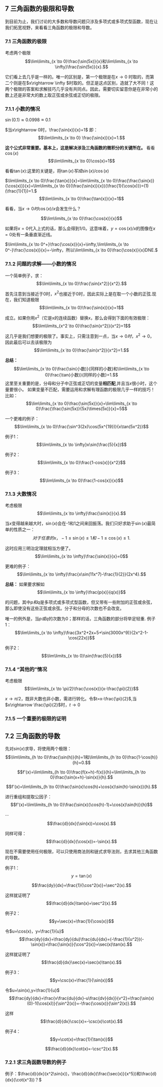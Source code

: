 ## 7 三角函数的极限和导数
到目前为止，我们讨论的大多数和导数问题只涉及多项式或多项式型函数，现在让我们拓宽视野，来看看三角函数的极限和导数。

### 7.1 三角函数的极限
考虑两个极限
$$\lim\limits_{x \to 0}\frac{\sin(5x)}{x}和\lim\limits_{x \to \infty}\frac{\sin(5x)}{x}.$$

它们看上去几乎是一样的。唯一的区别是，第一个极限是在$x\rightarrow 0$ 时取的，而第二个则是在$x\rightarrow \infty $时取的。但正是这点区别，造就了大不同！这两个极限的答案和求解技巧几乎没有共同点。因此，需要切实留意你是在非常小的数上还是非常大的数上取正弦或余弦或正切的极限。
### 7.1.1 小数的情况
$\sin(0.1)\approx 0.0998 \approx 0.1$

$当x\rightarrow 0时，\frac{\sin(x)}{x}=1$
即：
$$\lim\limits_{x \to 0} \frac{\sin(x)}{x}=1.$$

**这个公式非常重要。基本上，这是解决涉及三角函数的微积分的关键所在。**
看看$\cos(x)$
$$\lim\limits_{x \to 0}\cos(x)=1$$

看看$\tan(x)$:这里的关键是，将$\tan(x)写成\sin(x)/\cos(x)$

$\lim\limits_{x \to 0}\frac{\tan(x)}{x}=\lim\limits_{x \to 0}\frac{\frac{\sin(x)}{\cos(x)}}{x}=\lim\limits_{x \to 0}(\frac{\sin(x)}{x})(\frac{1}{\cos(x)})=(1)(\frac{1}{1})=1.$
$$\lim\limits_{x \to 0}\frac{\tan(x)}{x}=1$$

看看，当$x\rightarrow 0时 \cos(x)/x$会发生什么？

$$\lim\limits_{x \to 0}\frac{\cos(x)}{x}$$

如果将$x=0$代入上式的话，那么会得到1/0。这意味着，$y=\cos(x)/x$的图像在$x=0$处有一条垂直渐近线。

$\lim\limits_{x \to 0^+}\frac{\cos(x)}{x}=\infty,\lim\limits_{x \to 0^-}\frac{\cos(x)}{x}=-\infty，所以\lim\limits_{x \to 0}\frac{\cos(x)}{x}DNE.$
### 7.1.2 问题的求解——小数的情况
一个简单例子，求：
$$\lim\limits_{x \to 0}\frac{\sin(x^2)}{x^2}.$$

首先注意到当接近于0时，$x^2$也接近于0时，因此实际上是在取一个小数的正弦.现在，我们知道极限
$$\lim\limits_{x \to 0}\frac{\sin(x)}{x}=1$$

成立。如果你用$x^2$（它是x的连续函数）替换x，那么会得到下面的有效极限：
$$\lim\limits_{x^2 \to 0}\frac{\sin(x^2)}{x^2}=1$$

这几乎是我们想要的极限了。事实上，只需注意到一点，当$x\rightarrow 0时，x^2\rightarrow 0$，因此最后可以去该极限为
$$\lim\limits_{x \to 0}\frac{\sin(x^2)}{x^2}=1.$$

**总结：**
$$\lim\limits_{x \to 0}\frac{\sin(小数)}{同样的小数}和\lim\limits_{x \to 0}\frac{\tan(小数)}{同样的小数}=1.$$
这里至关重要的是，分母和分子中正弦或正切的变量**相匹配**,并且当$x$很小时，这个量要很小。
如果变量不匹配，需要运用和求解有理函数的极限几乎一样的技巧！比如：
$$\lim\limits_{x \to 0}\frac{\sin(5x)}{x}=\lim\limits_{x \to 0}\frac{\frac{\sin(5x)}{5x}\times(5x)}{x}=5$$

一个更难的例子：
$$\lim\limits_{x \to 0}\frac{\sin^3(2x)\cos(5x^{19})}{x\tan(5x^2)}$$

例子1：
$$\lim\limits_{x \to \infty}x\sin(\frac{5}{x})$$

例子2：
$$\lim\limits_{x \to 0}\frac{1-cos(x)}{x^2}$$

例子3：
$$\lim\limits_{x \to 0}\frac{1-cos(x)}{x}$$

### 7.1.3 大数情况
考虑极限
$$\lim\limits_{x \to \infty}\frac{\sin(x)}{x}.$$

当$x$变得越来越大时，$\sin(x)$会在-1和1之间来回振荡。我们只好求助于$\sin(x)$最简单的性质之一：
$$对于任意的x，-1 \leq \sin(x) \leq 1 和 -1 \leq\cos(x)\leq1.$$

这时应用三明治定理就相当方便了。
$$\lim\limits_{x \to \infty}\frac{\sin(x)}{x}=0$$

更难的例子：
$$\lim\limits_{x \to \infty}\frac{x\sin(11x^7)-\frac{1}{2}}{2x^4}.$$

**总结：**
如果要求解如
$$\lim\limits_{x \to \infty}\frac{p(x)}{q(x)}$$

的问题，其中$p和q$是多项式或多项式型函数，但又带有一些附加的正弦或余弦，那么即使没有这些正弦或余弦。分子和分母的次数也不会改变。

唯一的例外是，当$p或q$的次数为0；那样的话，三角函数的部分将举足轻重.
例子1：
$$\lim\limits_{x \to \infty}\frac{3x^2+2x+5+\sin(3000x^9)}{2x^2-1-\cos(22x)}$$

例子2：
$$\lim\limits_{x \to 0}\sin(\frac{5}{x})$$

### 7.1.4 “其他的”情况
考虑极限
$$\lim\limits_{x \to \pi/2}\frac{\cos(x)}{x-\frac{\pi}{2}}$$

$x \rightarrow \pi/2$，既非大数也非小数，需进行转化。令$t=x-\frac{\pi}{2}$,当$x\rightarrow \frac{\pi}{2}$时，$t \rightarrow 0$
### 7.1.5 一个重要的极限的证明
## 7.2 三角函数的导数
先对$sin(x)$求导，将使用两个极限：
$$\lim\limits_{h \to 0}\frac{\sin(h)}{h}=1和\lim\limits_{h \to 0}\frac{1-\cos(h)}{h}=0.$$

$$f'(x)=\lim\limits_{h \to 0}\frac{f(x+h)-f(x)}{h}=\lim\limits_{h \to 0}\frac{\sin(x+h)-\sin(x)}{h}.$$

$$f'(x)=\lim\limits_{h \to 0}\frac{\sin(x)\cos(h)+\cos(x)\sin(h)-\sin(x)}{h}.$$

进行重组和提取公因子：
$$f'(x)=\lim\limits_{h \to 0}\frac{\sin(x)(\cos(h)-1)+\cos(x)\sin(h)}{h}$$

$...$

$$\frac{d}{dx}(\sin(x))=\cos(x).$$

同样可得：
$$\frac{d}{dx}(\cos(x))=-\sin(x).$$

现在不需要使用任何极限，可以只使用商法则和链式求导法则，去求其他三角函数的导数。

例子1：
$$y=\tan(x)$$

$$\frac{dy}{dx}=\frac{1}{\cos^2(x)}=\sec^2(x).$$

这样就证明了
$$\frac{d}{dx}\tan(x)=\sec^2(x).$$

例子2：
$$y=\sec(x)=\frac{1}{\cos(x)}$$

令$u=\cos(x)，y=\frac{1}{u}$
$$\frac{dy}{dx}=\frac{dy}{du}\frac{du}{dx}=(-\frac{1}{u^2})(-\sin(x))=\frac{\sin(x)}{\cos^2(x)}=\sec(x)\tan(x).$$

这样就证明了
$$\frac{d}{dx}\sec(x)=\sec(x)\tan(x).$$

例子3：
$$y=\csc(x)=\frac{1}{\sin(x)}$$

令$u=\sin(x),y=\frac{1}{u}$
$$\frac{dy}{dx}=\frac{v\frac{du}{dx}-u\frac{dv}{dx}}{v^2}=\frac{\sin(x)(0)-1(\cos(x))}{\sin^2(x)}=-\frac{\cos(x)}{\sin^2(x)}.$$

这样
$$\frac{d}{dx}\csc(x)=-\csc(x)\cot(x).$$

例子4：
$$y=\cot(x)=\frac{1}{\tan(x)}$$

$$\frac{d}{dx}\cot(x)=-\csc^2(x).$$

### 7.2.1 求三角函数导数的例子
例子：$\frac{d}{dx}(x^2\sin(x))，\frac{d}{dx}(\frac{\sec(x)}{x^5})和\frac{d}{dx}(\cot(x^3))？$
